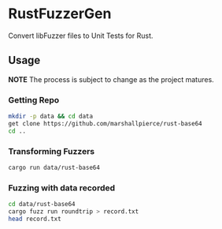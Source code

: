 # RustFuzzerGen

Convert libFuzzer files to Unit Tests for Rust.

## Usage

**NOTE**
The process is subject to change as the project matures.

### Getting Repo

```bash
mkdir -p data && cd data
get clone https://github.com/marshallpierce/rust-base64
cd ..
```

### Transforming Fuzzers

```bash
cargo run data/rust-base64
```

### Fuzzing with data recorded

```bash
cd data/rust-base64
cargo fuzz run roundtrip > record.txt
head record.txt
```